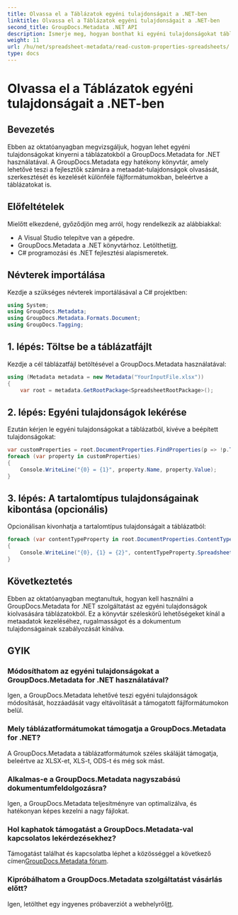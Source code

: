 ```yaml
---
title: Olvassa el a Táblázatok egyéni tulajdonságait a .NET-ben
linktitle: Olvassa el a Táblázatok egyéni tulajdonságait a .NET-ben
second_title: GroupDocs.Metadata .NET API
description: Ismerje meg, hogyan bonthat ki egyéni tulajdonságokat táblázatokból a GroupDocs.Metadata for .NET használatával. Javítsa a metaadatok kezelését .NET-alkalmazásaiban.
weight: 11
url: /hu/net/spreadsheet-metadata/read-custom-properties-spreadsheets/
type: docs
---
```

# Olvassa el a Táblázatok egyéni tulajdonságait a .NET-ben

## Bevezetés
Ebben az oktatóanyagban megvizsgáljuk, hogyan lehet egyéni tulajdonságokat kinyerni a táblázatokból a GroupDocs.Metadata for .NET használatával. A GroupDocs.Metadata egy hatékony könyvtár, amely lehetővé teszi a fejlesztők számára a metaadat-tulajdonságok olvasását, szerkesztését és kezelését különféle fájlformátumokban, beleértve a táblázatokat is.
## Előfeltételek
Mielőtt elkezdené, győződjön meg arról, hogy rendelkezik az alábbiakkal:
- A Visual Studio telepítve van a gépedre.
-  GroupDocs.Metadata a .NET könyvtárhoz. Letöltheti[itt](https://releases.groupdocs.com/metadata/net/).
- C# programozási és .NET fejlesztési alapismeretek.

## Névterek importálása
Kezdje a szükséges névterek importálásával a C# projektben:
```csharp
using System;
using GroupDocs.Metadata;
using GroupDocs.Metadata.Formats.Document;
using GroupDocs.Tagging;
```
## 1. lépés: Töltse be a táblázatfájlt
Kezdje a cél táblázatfájl betöltésével a GroupDocs.Metadata használatával:
```csharp
using (Metadata metadata = new Metadata("YourInputFile.xlsx"))
{
    var root = metadata.GetRootPackage<SpreadsheetRootPackage>();
```
## 2. lépés: Egyéni tulajdonságok lekérése
Ezután kérjen le egyéni tulajdonságokat a táblázatból, kivéve a beépített tulajdonságokat:
```csharp
var customProperties = root.DocumentProperties.FindProperties(p => !p.Tags.Contains(Tags.Document.BuiltIn));
foreach (var property in customProperties)
{
    Console.WriteLine("{0} = {1}", property.Name, property.Value);
}
```
## 3. lépés: A tartalomtípus tulajdonságainak kibontása (opcionális)
Opcionálisan kivonhatja a tartalomtípus tulajdonságait a táblázatból:
```csharp
foreach (var contentTypeProperty in root.DocumentProperties.ContentTypeProperties.ToList())
{
    Console.WriteLine("{0}, {1} = {2}", contentTypeProperty.SpreadsheetPropertyType, contentTypeProperty.Name, contentTypeProperty.SpreadsheetPropertyValue);
}
```

## Következtetés
Ebben az oktatóanyagban megtanultuk, hogyan kell használni a GroupDocs.Metadata for .NET szolgáltatást az egyéni tulajdonságok kiolvasására táblázatokból. Ez a könyvtár széleskörű lehetőségeket kínál a metaadatok kezeléséhez, rugalmasságot és a dokumentum tulajdonságainak szabályozását kínálva.

## GYIK
### Módosíthatom az egyéni tulajdonságokat a GroupDocs.Metadata for .NET használatával?
Igen, a GroupDocs.Metadata lehetővé teszi egyéni tulajdonságok módosítását, hozzáadását vagy eltávolítását a támogatott fájlformátumokon belül.
### Mely táblázatformátumokat támogatja a GroupDocs.Metadata for .NET?
A GroupDocs.Metadata a táblázatformátumok széles skáláját támogatja, beleértve az XLSX-et, XLS-t, ODS-t és még sok mást.
### Alkalmas-e a GroupDocs.Metadata nagyszabású dokumentumfeldolgozásra?
Igen, a GroupDocs.Metadata teljesítményre van optimalizálva, és hatékonyan képes kezelni a nagy fájlokat.
### Hol kaphatok támogatást a GroupDocs.Metadata-val kapcsolatos lekérdezésekhez?
 Támogatást találhat és kapcsolatba léphet a közösséggel a következő címen[GroupDocs.Metadata fórum](https://forum.groupdocs.com/c/metadata/14).
### Kipróbálhatom a GroupDocs.Metadata szolgáltatást vásárlás előtt?
 Igen, letölthet egy ingyenes próbaverziót a webhelyről[itt](https://releases.groupdocs.com/).